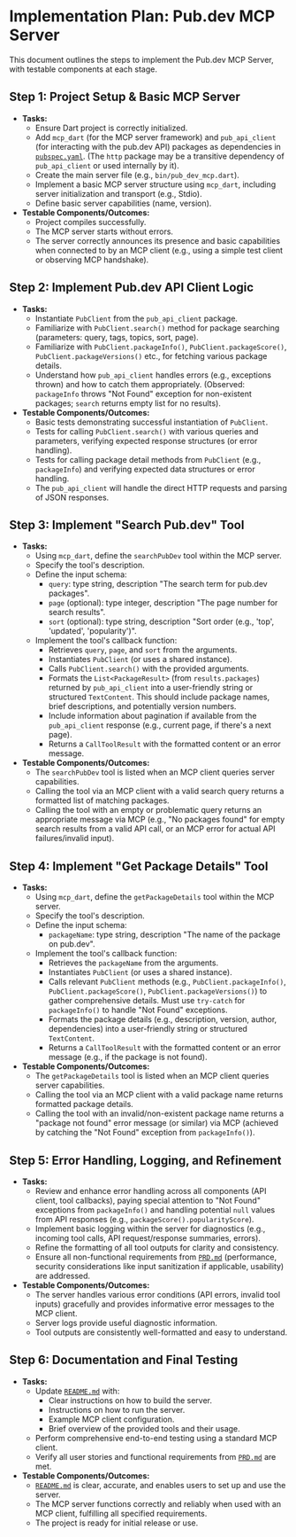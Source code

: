 # Implementation Plan: Pub.dev MCP Server

This document outlines the steps to implement the Pub.dev MCP Server, with testable components at each stage.

## Step 1: Project Setup & Basic MCP Server

* **Tasks:**
  * Ensure Dart project is correctly initialized.
  * Add `mcp_dart` (for the MCP server framework) and `pub_api_client` (for interacting with the pub.dev API) packages as dependencies in [`pubspec.yaml`](pubspec.yaml:1). (The `http` package may be a transitive dependency of `pub_api_client` or used internally by it).
  * Create the main server file (e.g., `bin/pub_dev_mcp.dart`).
  * Implement a basic MCP server structure using `mcp_dart`, including server initialization and transport (e.g., Stdio).
  * Define basic server capabilities (name, version).
* **Testable Components/Outcomes:**
  * Project compiles successfully.
  * The MCP server starts without errors.
  * The server correctly announces its presence and basic capabilities when connected to by an MCP client (e.g., using a simple test client or observing MCP handshake).

## Step 2: Implement Pub.dev API Client Logic

* **Tasks:**
  * Instantiate `PubClient` from the `pub_api_client` package.
  * Familiarize with `PubClient.search()` method for package searching (parameters: query, tags, topics, sort, page).
  * Familiarize with `PubClient.packageInfo()`, `PubClient.packageScore()`, `PubClient.packageVersions()` etc., for fetching various package details.
  * Understand how `pub_api_client` handles errors (e.g., exceptions thrown) and how to catch them appropriately. (Observed: `packageInfo` throws "Not Found" exception for non-existent packages; `search` returns empty list for no results).
* **Testable Components/Outcomes:**
  * Basic tests demonstrating successful instantiation of `PubClient`.
  * Tests for calling `PubClient.search()` with various queries and parameters, verifying expected response structures (or error handling).
  * Tests for calling package detail methods from `PubClient` (e.g., `packageInfo`) and verifying expected data structures or error handling.
  * The `pub_api_client` will handle the direct HTTP requests and parsing of JSON responses.

## Step 3: Implement "Search Pub.dev" Tool

* **Tasks:**
  * Using `mcp_dart`, define the `searchPubDev` tool within the MCP server.
  * Specify the tool's description.
  * Define the input schema:
    * `query`: type string, description "The search term for pub.dev packages".
    * `page` (optional): type integer, description "The page number for search results".
    * `sort` (optional): type string, description "Sort order (e.g., 'top', 'updated', 'popularity')".
  * Implement the tool's callback function:
    * Retrieves `query`, `page`, and `sort` from the arguments.
    * Instantiates `PubClient` (or uses a shared instance).
    * Calls `PubClient.search()` with the provided arguments.
    * Formats the `List<PackageResult>` (from `results.packages`) returned by `pub_api_client` into a user-friendly string or structured `TextContent`. This should include package names, brief descriptions, and potentially version numbers.
    * Include information about pagination if available from the `pub_api_client` response (e.g., current page, if there's a next page).
    * Returns a `CallToolResult` with the formatted content or an error message.
* **Testable Components/Outcomes:**
  * The `searchPubDev` tool is listed when an MCP client queries server capabilities.
  * Calling the tool via an MCP client with a valid search query returns a formatted list of matching packages.
  * Calling the tool with an empty or problematic query returns an appropriate message via MCP (e.g., "No packages found" for empty search results from a valid API call, or an MCP error for actual API failures/invalid input).

## Step 4: Implement "Get Package Details" Tool

* **Tasks:**
  * Using `mcp_dart`, define the `getPackageDetails` tool within the MCP server.
  * Specify the tool's description.
  * Define the input schema:
    * `packageName`: type string, description "The name of the package on pub.dev".
  * Implement the tool's callback function:
    * Retrieves the `packageName` from the arguments.
    * Instantiates `PubClient` (or uses a shared instance).
    * Calls relevant `PubClient` methods (e.g., `PubClient.packageInfo()`, `PubClient.packageScore()`, `PubClient.packageVersions()`) to gather comprehensive details. Must use `try-catch` for `packageInfo()` to handle "Not Found" exceptions.
    * Formats the package details (e.g., description, version, author, dependencies) into a user-friendly string or structured `TextContent`.
    * Returns a `CallToolResult` with the formatted content or an error message (e.g., if the package is not found).
* **Testable Components/Outcomes:**
  * The `getPackageDetails` tool is listed when an MCP client queries server capabilities.
  * Calling the tool via an MCP client with a valid package name returns formatted package details.
  * Calling the tool with an invalid/non-existent package name returns a "package not found" error message (or similar) via MCP (achieved by catching the "Not Found" exception from `packageInfo()`).

## Step 5: Error Handling, Logging, and Refinement

* **Tasks:**
  * Review and enhance error handling across all components (API client, tool callbacks), paying special attention to "Not Found" exceptions from `packageInfo()` and handling potential `null` values from API responses (e.g., `packageScore().popularityScore`).
  * Implement basic logging within the server for diagnostics (e.g., incoming tool calls, API request/response summaries, errors).
  * Refine the formatting of all tool outputs for clarity and consistency.
  * Ensure all non-functional requirements from [`PRD.md`](PRD.md:1) (performance, security considerations like input sanitization if applicable, usability) are addressed.
* **Testable Components/Outcomes:**
  * The server handles various error conditions (API errors, invalid tool inputs) gracefully and provides informative error messages to the MCP client.
  * Server logs provide useful diagnostic information.
  * Tool outputs are consistently well-formatted and easy to understand.

## Step 6: Documentation and Final Testing

* **Tasks:**
  * Update [`README.md`](README.md:1) with:
    * Clear instructions on how to build the server.
    * Instructions on how to run the server.
    * Example MCP client configuration.
    * Brief overview of the provided tools and their usage.
  * Perform comprehensive end-to-end testing using a standard MCP client.
  * Verify all user stories and functional requirements from [`PRD.md`](PRD.md:1) are met.
* **Testable Components/Outcomes:**
  * [`README.md`](README.md:1) is clear, accurate, and enables users to set up and use the server.
  * The MCP server functions correctly and reliably when used with an MCP client, fulfilling all specified requirements.
  * The project is ready for initial release or use.
